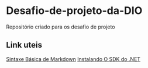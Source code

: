 # Desafio-de-projeto-da-DIO
Repositório criado para os desafio de projeto

## Link uteis
[Sintaxe Básica de Markdown](https://www.markdownguide.org/basic-syntax/)
[Instalando O SDK do .NET](https://dotnet.microsoft.com/download)
